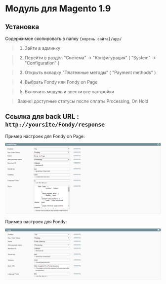 Модуль для Magento 1.9
=====

Установка
----
Содержимое скопировать в папку `{корень сайта}/app/`

>1. Зайти в админку

>2. Перейти в раздел "Система" -> "Конфигурация" ( "System" -> "Configuration" )

>3. Открыть вкладку "Платежные методы" ( "Payment methods" )

>4. Выбрать Fondy или Fondy on Page

>5. Включить модуль и ввести все настройки 

>Важно! доступные статусы после оплаты Processing, On Hold 




Ccылка для back URL : `http://yoursite/Fondy/response`
-----

Пример настроек для Fondy on Page:

[1]: https://raw.githubusercontent.com/cloudipsp/magento/master/magentof.png
![Скриншот][1]

Пример настроек для Fondy:

[2]: https://raw.githubusercontent.com/cloudipsp/magento/master/magentor.png
![Скриншот][2]
